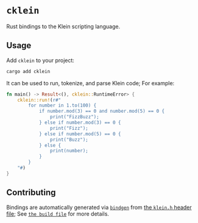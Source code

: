 # `cklein`

Rust bindings to the Klein scripting language.

## Usage

Add `cklein` to your project:

```bash
cargo add cklein
```

It can be used to run, tokenize, and parse Klein code; For example:

```rust
fn main() -> Result<(), cklein::RuntimeError> {
	cklein::run!(r#"
		for number in 1.to(100) {
			if number.mod(3) == 0 and number.mod(5) == 0 {
				print("FizzBuzz");
			} else if number.mod(3) == 0 {
				print("Fizz");
			} else if number.mod(5) == 0 {
				print("Buzz");
			} else {
				print(number);
			}
		}
	"#)
}
```

## Contributing

Bindings are automatically generated via [`bindgen`](https://github.com/rust-lang/rust-bindgen) from [the `klein.h` header file](https://github.com/klein-language/tree/main/bindings/c/klein.h); See [`the build file`](https://github.com/klein-language/tree/main/bindings/rust/build.rs) for more details.
